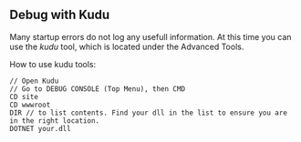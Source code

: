 ## Debug with Kudu

Many startup errors do not log any usefull information. At this time you can use the *kudu* tool, which is located under the Advanced Tools.

How to use kudu tools:
```
// Open Kudu
// Go to DEBUG CONSOLE (Top Menu), then CMD
CD site
CD wwwroot
DIR // to list contents. Find your dll in the list to ensure you are in the right location.
DOTNET your.dll
```
